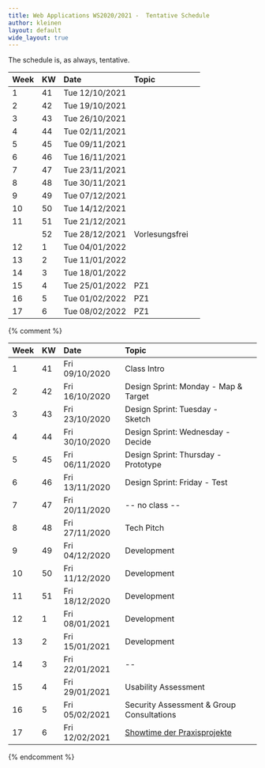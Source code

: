 ```yaml
---
title: Web Applications WS2020/2021 -  Tentative Schedule
author: kleinen
layout: default
wide_layout: true
---
```


The schedule is, as always, tentative.

| Week | KW | Date           | Topic          |  |
|:-----|:---|:---------------|:---------------|:-|
| 1    | 41 | Tue 12/10/2021 |                |  |
| 2    | 42 | Tue 19/10/2021 |                |  |
| 3    | 43 | Tue 26/10/2021 |                |  |
| 4    | 44 | Tue 02/11/2021 |                |  |
| 5    | 45 | Tue 09/11/2021 |                |  |
| 6    | 46 | Tue 16/11/2021 |                |  |
| 7    | 47 | Tue 23/11/2021 |                |  |
| 8    | 48 | Tue 30/11/2021 |                |  |
| 9    | 49 | Tue 07/12/2021 |                |  |
| 10   | 50 | Tue 14/12/2021 |                |  |
| 11   | 51 | Tue 21/12/2021 |                |  |
|      | 52 | Tue 28/12/2021 | Vorlesungsfrei |  |
| 12   | 1  | Tue 04/01/2022 |                |  |
| 13   | 2  | Tue 11/01/2022 |                |  |
| 14   | 3  | Tue 18/01/2022 |                |  |
| 15   | 4  | Tue 25/01/2022 | PZ1            |  |
| 16   | 5  | Tue 01/02/2022 | PZ1            |  |
| 17   | 6  | Tue 08/02/2022 | PZ1            |  |


{% comment %}

| Week | KW | Date           | Topic                                                             |  |
|:-----|:---|:---------------|:------------------------------------------------------------------|:-|
| 1    | 41 | Fri 09/10/2020 | Class Intro                                                       |  |
| 2    | 42 | Fri 16/10/2020 | Design Sprint: Monday - Map & Target                              |  |
| 3    | 43 | Fri 23/10/2020 | Design Sprint: Tuesday - Sketch                                   |  |
| 4    | 44 | Fri 30/10/2020 | Design Sprint: Wednesday - Decide                                 |  |
| 5    | 45 | Fri 06/11/2020 | Design Sprint: Thursday - Prototype                               |  |
| 6    | 46 | Fri 13/11/2020 | Design Sprint: Friday - Test                                      |  |
| 7    | 47 | Fri 20/11/2020 | -- no class --                                                    |  |
| 8    | 48 | Fri 27/11/2020 | Tech Pitch                                                        |  |
| 9    | 49 | Fri 04/12/2020 | Development                                                       |  |
| 10   | 50 | Fri 11/12/2020 | Development                                                       |  |
| 11   | 51 | Fri 18/12/2020 | Development                                                       |  |
| 12   | 1  | Fri 08/01/2021 | Development                                                       |  |
| 13   | 2  | Fri 15/01/2021 | Development                                                       |  |
| 14   | 3  | Fri 22/01/2021 | --                                                                |  |
| 15   | 4  | Fri 29/01/2021 | Usability Assessment                                              |  |
| 16   | 5  | Fri 05/02/2021 | Security Assessment & Group Consultations                         |  |
| 17   | 6  | Fri 12/02/2021 | [Showtime der Praxisprojekte](https://showtime.f4.htw-berlin.de/) |  |
{% endcomment %}
